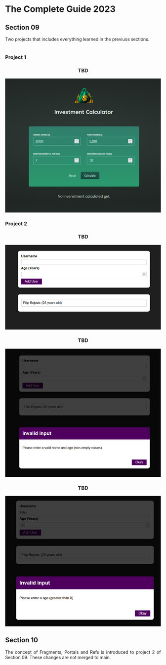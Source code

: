 # The Complete Guide 2023

## Section 09
<div align="justify">Two projects that includes everything learned in the previuos sections.</div><br>

### Project 1
<div align="center">
  <h3>TBD</h3>
  <img src='https://github.com/filipbojovic/ReactCourses/blob/main/The-Complete-Guide-2023/sec-09-practice-project/project_1/screenshots/app.png'>
</div>

### Project 2
<div align="center">
  <h3>TBD</h3>
  <img src='https://github.com/filipbojovic/ReactCourses/blob/main/The-Complete-Guide-2023/sec-09-practice-project/project_2/screenshots/app1.png'>
</div>

<div align="center">
  <h3>TBD</h3>
  <img src='https://github.com/filipbojovic/ReactCourses/blob/main/The-Complete-Guide-2023/sec-09-practice-project/project_2/screenshots/app2.png'>
</div>


<div align="center">
  <h3>TBD</h3>
  <img src='https://github.com/filipbojovic/ReactCourses/blob/main/The-Complete-Guide-2023/sec-09-practice-project/project_2/screenshots/app3.png'>
</div>

## Section 10
<div align="justify">The concept of Fragments, Portals and Refs is introduced to project 2 of Section 09. These changes are not merged to main.</div><br>
